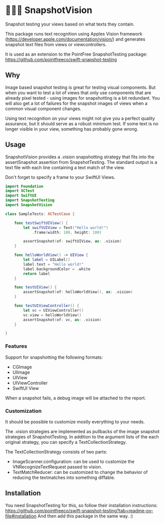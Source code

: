 # 📸👀🤖 SnapshotVision

Snapshot testing your views based on what texts they contain.

This package runs text recognition using Apples Vision framework (https://developer.apple.com/documentation/vision/) 
and generates snapshot text files from views or viewcontrollers.

It is used as an extension to the PointFree SnapshotTesting package: https://github.com/pointfreeco/swift-snapshot-testing

## Why
Image based snapshot testing is great for testing visual components. But when you want to test a lot of views that 
only use components that are already pixel tested - using images for snapshotting is a bit redundant.
You will also get a lot of failures for the snapshot images of views when a common visual component changes.

Using text recognition on your views might not give you a perfect quality assurance, but it should serve as a robust 
minimum test. If some text is no longer visible in your view, something has probably gone wrong.

## Usage
SnapshotVision provides a .vision snapshotting strategy that fits into the assertSnapshot assertion from SnapshotTesting. 
The standard output is a text file with each line containing a text match of the view. 

Don't forget to specify a frame to your SwiftUI Views.

```swift
import Foundation
import XCTest
import SwiftUI
import SnapshotTesting
import SnapshotVision

class SampleTests: XCTestCase {

    func testSwiftUIView() {
        let swiftUIView = Text("Hello world!")
            .frame(width: 100, height: 100)

        assertSnapshot(of: swiftUIView, as: .vision)
    }

    func helloWorldView() -> UIView {
        let label = UILabel()
        label.text = "Hello world!"
        label.backgroundColor = .white
        return label
    }

    func testUIView() {
        assertSnapshot(of: helloWorldView(), as: .vision)
    }

    func testUIViewController() {
        let vc = UIViewController()
        vc.view = helloWorldView()
        assertSnapshot(of: vc, as: .vision)
    }

}

```
### Features
Support for snapshotting the following formats:
- CGImage
- UIImage
- UIView
- UIViewController
- SwiftUI View

When a snapshot fails, a debug image will be attached to the report.

### Customization
It should be possible to customize mostly everything to your needs.

The .vision strategies are implemented as pullbacks of the image snapshot strategies of SnapshotTesting. In addition 
to the argument lists of the each original strategy, you can specify a TextCollectionStrategy.

The TextCollectionStrategy consists of two parts:
- ImageScanner.configuration: can be used to customize the VNRecognizeTextRequest passed to vision.
- TextMatchReducer: can be customized to change the behavior of reducing the textmatches into something diffable.

## Installation
You need SnapshotTesting for this, so follow their installation instructions:
https://github.com/pointfreeco/swift-snapshot-testing?tab=readme-ov-file#installation
And then add this package in the same way. :)

